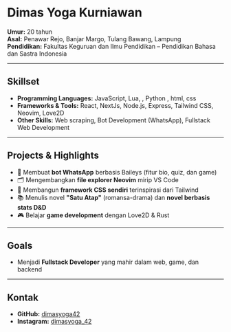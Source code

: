 #  Dimas Yoga Kurniawan  

**Umur:** 20 tahun  
**Asal:** Penawar Rejo, Banjar Margo, Tulang Bawang, Lampung  
**Pendidikan:** Fakultas Keguruan dan Ilmu Pendidikan – Pendidikan Bahasa dan Sastra Indonesia  

---

##  Skillset  
- **Programming Languages:** JavaScript, Lua, , Python , html, css 
- **Frameworks & Tools:** React, NextJs, Node.js, Express, Tailwind CSS, Neovim, Love2D  
- **Other Skills:** Web scraping, Bot Development (WhatsApp), Fullstack Web Development  

---

##  Projects & Highlights  
- 🤖 Membuat **bot WhatsApp** berbasis Baileys (fitur bio, quiz, dan game)  
- 🗂️ Mengembangkan **file explorer Neovim** mirip VS Code  
- 🎨 Membangun **framework CSS sendiri** terinspirasi dari Tailwind  
- 📚 Menulis novel **"Satu Atap"** (romansa-drama) dan **novel berbasis stats D&D**  
- 🎮 Belajar **game development** dengan Love2D & Rust  

---

## Goals  
- Menjadi **Fullstack Developer** yang mahir dalam web, game, dan backend   

---

##  Kontak  
- **GitHub:** [dimasyoga42](https://github.com/dimasyoga42)  
- **Instagram:** [dimasyoga_42](https://instagram.com/diasyoga_42)  
